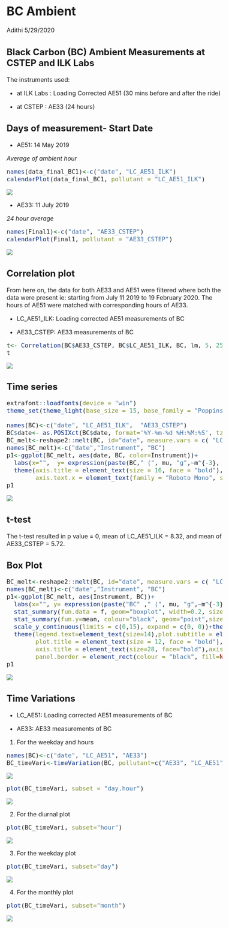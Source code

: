 BC Ambient
================
Adithi
5/29/2020

<style type="text/css">

body, td {
   font-size: 16px;
}
code.r{
  font-size: 16px;
}
pre {
  font-size: 16px
}
</style>

## Black Carbon (BC) Ambient Measurements at CSTEP and ILK Labs

The instruments used:

  - at ILK Labs : Loading Corrected AE51 (30 mins before and after the
    ride)

  - at CSTEP : AE33 (24 hours)

## Days of measurement- Start Date

  - AE51: 14 May 2019

*Average of ambient hour*

``` r
names(data_final_BC1)<-c("date", "LC_AE51_ILK")
calendarPlot(data_final_BC1, pollutant = "LC_AE51_ILK")
```

![](BC_Ambient_files/figure-gfm/unnamed-chunk-2-1.png)<!-- -->

  - AE33: 11 July 2019

*24 hour average*

``` r
names(Final1)<-c("date", "AE33_CSTEP")
calendarPlot(Final1, pollutant = "AE33_CSTEP")
```

![](BC_Ambient_files/figure-gfm/unnamed-chunk-3-1.png)<!-- -->

## Correlation plot

From here on, the data for both AE33 and AE51 were filtered where both
the data were present ie: starting from July 11 2019 to 19 February
2020. The hours of AE51 were matched with corresponding hours of AE33.

  - LC\_AE51\_ILK: Loading corrected AE51 measurements of BC

  - AE33\_CSTEP: AE33 measurements of BC

<!-- end list -->

``` r
t<- Correlation(BC$AE33_CSTEP, BC$LC_AE51_ILK, BC, lm, 5, 25, 30, "LC_AE51_ILK", "AE33_CSTEP")
t
```

![](BC_Ambient_files/figure-gfm/unnamed-chunk-4-1.png)<!-- -->

## Time series

``` r
extrafont::loadfonts(device = "win")
theme_set(theme_light(base_size = 15, base_family = "Poppins"))

names(BC)<-c("date", "LC_AE51_ILK",  "AE33_CSTEP")
BC$date<- as.POSIXct(BC$date, format='%Y-%m-%d %H:%M:%S', tz="Asia/Kolkata")
BC_melt<-reshape2::melt(BC, id="date", measure.vars = c( "LC_AE51_ILK",  "AE33_CSTEP") )
names(BC_melt)<-c("date","Instrument", "BC")
p1<-ggplot(BC_melt, aes(date, BC, color=Instrument))+
  labs(x="",  y= expression(paste(BC," (", mu, "g",~m^{-3}, ")")),title=paste0(""))+ scale_y_continuous(limits = c(0,30), expand = c(0, 0))+scale_x_datetime(date_breaks = "1 month", date_labels = "%b %y")+scale_color_uchicago() +
  theme(axis.title = element_text(size = 16, face = "bold"),
        axis.text.x = element_text(family = "Roboto Mono", size = 14, angle = 90), panel.border = element_rect(colour = "black", fill="NA", size=1.2))
p1
```

![](BC_Ambient_files/figure-gfm/unnamed-chunk-5-1.png)<!-- -->

## t-test

The t-test resulted in p value = 0, mean of LC\_AE51\_ILK = 8.32, and
mean of AE33\_CSTEP = 5.72.

## Box Plot

``` r
BC_melt<-reshape2::melt(BC, id="date", measure.vars = c( "LC_AE51_ILK",  "AE33_CSTEP") )
names(BC_melt)<-c("date","Instrument", "BC")
p1<-ggplot(BC_melt, aes(Instrument, BC))+ 
  labs(x="", y= expression(paste("BC" ," (", mu, "g",~m^{-3}, ")")),title=paste0(""))+
  stat_summary(fun.data = f, geom="boxplot", width=0.2, size=1.2)+  
  stat_summary(fun.y=mean, colour="black", geom="point",size=4)+
  scale_y_continuous(limits = c(0,15), expand = c(0, 0))+theme_minimal()+
  theme(legend.text=element_text(size=14),plot.subtitle = element_text(size = 10, face = "bold"),
        plot.title = element_text(size = 12, face = "bold"), 
        axis.title = element_text(size=28, face="bold"),axis.text = element_text(size = 28, colour = "black",face = "bold"),
        panel.border = element_rect(colour = "black", fill=NA, size=1.2),axis.text.x = element_blank() ) + annotate("text", label = "LC_AE51_ILK", x ="LC_AE51_ILK", y =14, size=6, face="bold")+ annotate("text", label = "AE33_CSTEP", x ="AE33_CSTEP", y =14, size=6, face="bold")
p1
```

![](BC_Ambient_files/figure-gfm/unnamed-chunk-8-1.png)<!-- -->

## Time Variations

  - LC\_AE51: Loading corrected AE51 measurements of BC

  - AE33: AE33 measurements of BC

<!-- end list -->

1.  For the weekday and hours

<!-- end list -->

``` r
names(BC)<-c("date", "LC_AE51", "AE33")
BC_timeVari<-timeVariation(BC, pollutant=c("AE33", "LC_AE51"))
```

![](BC_Ambient_files/figure-gfm/unnamed-chunk-9-1.png)<!-- -->

``` r
plot(BC_timeVari, subset = "day.hour") 
```

![](BC_Ambient_files/figure-gfm/unnamed-chunk-9-2.png)<!-- -->

2.  For the diurnal plot

<!-- end list -->

``` r
plot(BC_timeVari, subset="hour") 
```

![](BC_Ambient_files/figure-gfm/unnamed-chunk-10-1.png)<!-- -->

3.  For the weekday plot

<!-- end list -->

``` r
plot(BC_timeVari, subset="day") 
```

![](BC_Ambient_files/figure-gfm/unnamed-chunk-11-1.png)<!-- -->

4.  For the monthly plot

<!-- end list -->

``` r
plot(BC_timeVari, subset="month") 
```

![](BC_Ambient_files/figure-gfm/unnamed-chunk-12-1.png)<!-- -->
